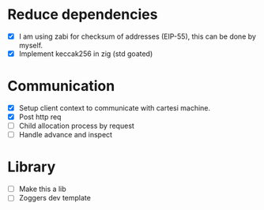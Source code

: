# Reduce dependencies
  - [x] I am using zabi for checksum of addresses (EIP-55), this can be done by myself.
  - [x] Implement keccak256 in zig (std goated)

# Communication
  - [x] Setup client context to communicate with cartesi machine.
  - [x] Post http req
  - [ ] Child allocation process by request
  - [ ] Handle advance and inspect
 
# Library
  - [ ] Make this a lib
  - [ ] Zoggers dev template
